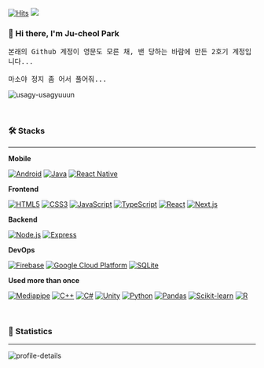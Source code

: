 
[![Hits](https://hits.seeyoufarm.com/api/count/incr/badge.svg?url=https%3A%2F%2Fgithub.com%2Fjukrap2&count_bg=%230B0B0B&title_bg=%230B0B0B&icon=github.svg&icon_color=%23E7E7E7&title=Github&edge_flat=true)](https://youtu.be/dQw4w9WgXcQ)
<a href="https://jukrap.vercel.app/files/Ju-cheol-Park_Frontend.pdf"><img src="https://img.shields.io/badge/💼%20My%20Portfolio-000000?style=flat-square&logoColor=white"/></a>
<br>

### 👋 Hi there, I'm Ju-cheol Park

<samp> 본래의 Github 계정이 영문도 모른 채, 밴 당하는 바람에 만든 2호기 계정입니다... <br><br> 마소야 정지 좀 어서 풀어줘... </samp>

![usagy-usagyuuun](https://github.com/user-attachments/assets/0c5a0716-0a94-4781-a083-9dd354460a60)

<br>

### 🛠️ Stacks
---

**Mobile**
 
[![Android](https://img.shields.io/badge/Android-34A853?style=flat-square&logo=Android&logoColor=white)](https://github.com/jukrap)
[![Java](https://img.shields.io/badge/Java-007396?style=flat-square&logo=OpenJDK&logoColor=white)](https://github.com/jukrap)
[![React Native](https://img.shields.io/badge/React%20Native-212121?style=flat-square&logo=React&logoColor=white)](https://github.com/jukrap)

**Frontend**

[![HTML5](https://img.shields.io/badge/HTML-E34F26?style=flat-square&logo=HTML5&logoColor=white)](https://github.com/jukrap)
[![CSS3](https://img.shields.io/badge/CSS-1572B6?style=flat-square&logo=CSS3&logoColor=white)](https://github.com/jukrap)
[![JavaScript](https://img.shields.io/badge/JavaScript-F7DF1E?style=flat-square&logo=JavaScript&logoColor=white)](https://github.com/jukrap)
[![TypeScript](https://img.shields.io/badge/TypeScript-3178C6?style=flat-square&logo=TypeScript&logoColor=white)](https://github.com/jukrap)
[![React](https://img.shields.io/badge/React-61DAFB?style=flat-square&logo=React&logoColor=white)](https://github.com/jukrap)
[![Next.js](https://img.shields.io/badge/Next.js-000000?style=flat-square&logo=Next.js&logoColor=white)](https://github.com/jukrap)

**Backend**

[![Node.js](https://img.shields.io/badge/Node.js-339933?style=flat-square&logo=nodedotjs&logoColor=white)](https://github.com/jukrap)
[![Express](https://img.shields.io/badge/Express-000000?style=flat-square&logo=Express&logoColor=white)](https://github.com/jukrap)

**DevOps**

[![Firebase](https://img.shields.io/badge/Firebase-FFCA28?style=flat-square&logo=Firebase&logoColor=white)](https://github.com/jukrap)
[![Google Cloud Platform](https://img.shields.io/badge/Google%20Cloud%20Platform-4285F4?style=flat-square&logo=googlecloud&logoColor=white)](https://github.com/jukrap)
[![SQLite](https://img.shields.io/badge/SQLite-003B57?style=flat-square&logo=SQLite&logoColor=white)](https://github.com/jukrap)

**Used more than once**

[![Mediapipe](https://img.shields.io/badge/Mediapipe-4285F4?style=flat-square&logo=Google&logoColor=white)](https://github.com/jukrap)
[![C++](https://img.shields.io/badge/C++-00599C?style=flat-square&logo=cplusplus&logoColor=white)](https://github.com/jukrap)
[![C#](https://img.shields.io/badge/C%23-512BD4?style=flat-square&logo=csharp&logoColor=white)](https://github.com/jukrap)
[![Unity](https://img.shields.io/badge/Unity-000000?style=flat-square&logo=Unity&logoColor=white)](https://github.com/jukrap)
[![Python](https://img.shields.io/badge/Python-3776AB?style=flat-square&logo=Python&logoColor=white)](https://github.com/jukrap)
[![Pandas](https://img.shields.io/badge/Pandas-150458?style=flat-square&logo=Pandas&logoColor=white)](https://github.com/jukrap)
[![Scikit-learn](https://img.shields.io/badge/Scikit%20learn-F7931E?style=flat-square&logo=Scikit%20learn&logoColor=white)](https://github.com/jukrap)
[![R](https://img.shields.io/badge/R-276DC3?style=flat-square&logo=R&logoColor=white)](https://github.com/jukrap)

<br>

### 🚀 Statistics
---

![profile-details](http://github-profile-summary-cards.vercel.app/api/cards/profile-details?username=jukrap2&theme=react)
